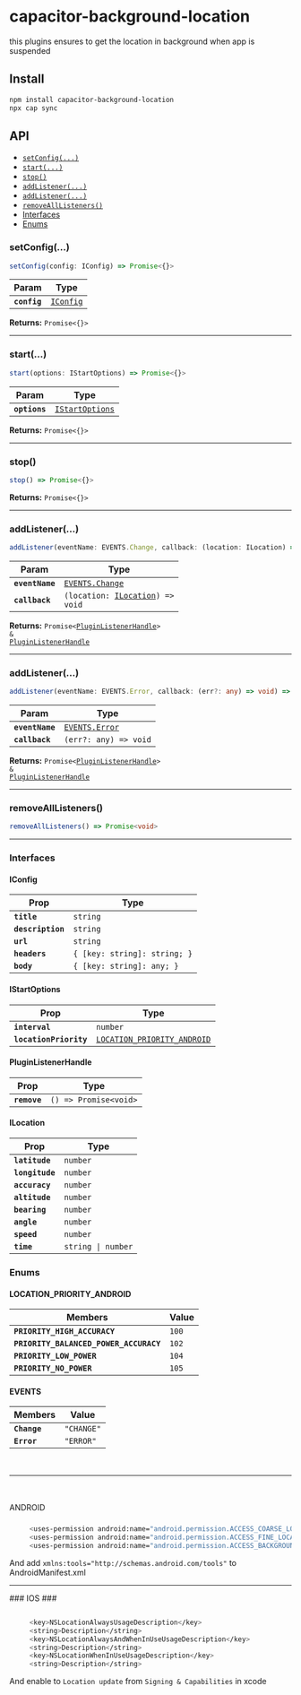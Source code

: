# capacitor-background-location

this plugins ensures to get the location in background when app is suspended

## Install

```bash
npm install capacitor-background-location
npx cap sync
```

## API

<docgen-index>

* [`setConfig(...)`](#setconfig)
* [`start(...)`](#start)
* [`stop()`](#stop)
* [`addListener(...)`](#addlistener)
* [`addListener(...)`](#addlistener)
* [`removeAllListeners()`](#removealllisteners)
* [Interfaces](#interfaces)
* [Enums](#enums)

</docgen-index>

<docgen-api>
<!--Update the source file JSDoc comments and rerun docgen to update the docs below-->

### setConfig(...)

```typescript
setConfig(config: IConfig) => Promise<{}>
```

| Param        | Type                                        |
| ------------ | ------------------------------------------- |
| **`config`** | <code><a href="#iconfig">IConfig</a></code> |

**Returns:** <code>Promise&lt;{}&gt;</code>

--------------------


### start(...)

```typescript
start(options: IStartOptions) => Promise<{}>
```

| Param         | Type                                                    |
| ------------- | ------------------------------------------------------- |
| **`options`** | <code><a href="#istartoptions">IStartOptions</a></code> |

**Returns:** <code>Promise&lt;{}&gt;</code>

--------------------


### stop()

```typescript
stop() => Promise<{}>
```

**Returns:** <code>Promise&lt;{}&gt;</code>

--------------------


### addListener(...)

```typescript
addListener(eventName: EVENTS.Change, callback: (location: ILocation) => void) => Promise<PluginListenerHandle> & PluginListenerHandle
```

| Param           | Type                                                                   |
| --------------- | ---------------------------------------------------------------------- |
| **`eventName`** | <code><a href="#events">EVENTS.Change</a></code>                       |
| **`callback`**  | <code>(location: <a href="#ilocation">ILocation</a>) =&gt; void</code> |

**Returns:** <code>Promise&lt;<a href="#pluginlistenerhandle">PluginListenerHandle</a>&gt; & <a href="#pluginlistenerhandle">PluginListenerHandle</a></code>

--------------------


### addListener(...)

```typescript
addListener(eventName: EVENTS.Error, callback: (err?: any) => void) => Promise<PluginListenerHandle> & PluginListenerHandle
```

| Param           | Type                                            |
| --------------- | ----------------------------------------------- |
| **`eventName`** | <code><a href="#events">EVENTS.Error</a></code> |
| **`callback`**  | <code>(err?: any) =&gt; void</code>             |

**Returns:** <code>Promise&lt;<a href="#pluginlistenerhandle">PluginListenerHandle</a>&gt; & <a href="#pluginlistenerhandle">PluginListenerHandle</a></code>

--------------------


### removeAllListeners()

```typescript
removeAllListeners() => Promise<void>
```

--------------------


### Interfaces


#### IConfig

| Prop              | Type                                    |
| ----------------- | --------------------------------------- |
| **`title`**       | <code>string</code>                     |
| **`description`** | <code>string</code>                     |
| **`url`**         | <code>string</code>                     |
| **`headers`**     | <code>{ [key: string]: string; }</code> |
| **`body`**        | <code>{ [key: string]: any; }</code>    |


#### IStartOptions

| Prop                   | Type                                                                            |
| ---------------------- | ------------------------------------------------------------------------------- |
| **`interval`**         | <code>number</code>                                                             |
| **`locationPriority`** | <code><a href="#location_priority_android">LOCATION_PRIORITY_ANDROID</a></code> |


#### PluginListenerHandle

| Prop         | Type                                      |
| ------------ | ----------------------------------------- |
| **`remove`** | <code>() =&gt; Promise&lt;void&gt;</code> |


#### ILocation

| Prop            | Type                          |
| --------------- | ----------------------------- |
| **`latitude`**  | <code>number</code>           |
| **`longitude`** | <code>number</code>           |
| **`accuracy`**  | <code>number</code>           |
| **`altitude`**  | <code>number</code>           |
| **`bearing`**   | <code>number</code>           |
| **`angle`**     | <code>number</code>           |
| **`speed`**     | <code>number</code>           |
| **`time`**      | <code>string \| number</code> |


### Enums


#### LOCATION_PRIORITY_ANDROID

| Members                                | Value            |
| -------------------------------------- | ---------------- |
| **`PRIORITY_HIGH_ACCURACY`**           | <code>100</code> |
| **`PRIORITY_BALANCED_POWER_ACCURACY`** | <code>102</code> |
| **`PRIORITY_LOW_POWER`**               | <code>104</code> |
| **`PRIORITY_NO_POWER`**                | <code>105</code> |


#### EVENTS

| Members      | Value                 |
| ------------ | --------------------- |
| **`Change`** | <code>"CHANGE"</code> |
| **`Error`**  | <code>"ERROR"</code>  |

</docgen-api>



<hr style="margin: 3rem 0px;"/>

###
ANDROID
###

```bash
     <uses-permission android:name="android.permission.ACCESS_COARSE_LOCATION" />
     <uses-permission android:name="android.permission.ACCESS_FINE_LOCATION" />
     <uses-permission android:name="android.permission.ACCESS_BACKGROUND_LOCATION" />
```

And add `xmlns:tools="http://schemas.android.com/tools"` to AndroidManifest.xml

<hr/>
###
IOS
###

```bash

     <key>NSLocationAlwaysUsageDescription</key>
     <string>Description</string>
     <key>NSLocationAlwaysAndWhenInUseUsageDescription</key>
     <string>Description</string>
     <key>NSLocationWhenInUseUsageDescription</key>
     <string>Description</string>

```
And enable to `Location update` from `Signing & Capabilities` in xcode
